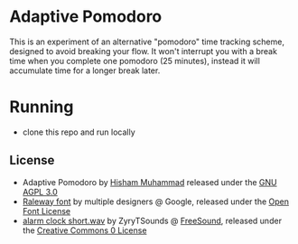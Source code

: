 
# Adaptive Pomodoro

This is an experiment of an alternative "pomodoro" time tracking scheme,
designed to avoid breaking your flow. It won't interrupt you with a break time
when you complete one pomodoro (25 minutes), instead it will accumulate time
for a longer break later.

# Running

* clone this repo and run locally

## License

* Adaptive Pomodoro by <a href="http://hisham.hm/">Hisham Muhammad</a> released under the <a href="https://www.gnu.org/licenses/agpl-3.0.html">GNU AGPL 3.0</a>
* <a href="https://fonts.google.com/specimen/Raleway?selection.family=Raleway">Raleway font</a> by multiple designers @ Google, released under the <a href="http://scripts.sil.org/cms/scripts/page.php?site_id=nrsi&id=OFL_web">Open Font License</a>
* <a href="http://freesound.org/people/ZyryTSounds/sounds/219244/">alarm clock short.wav</a> by ZyryTSounds @ <a href="http://freesound.org">FreeSound</a>, released under the <a href="http://creativecommons.org/publicdomain/zero/1.0/">Creative Commons 0 License</a>
